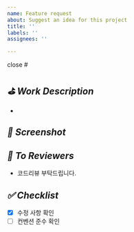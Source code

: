 ```yaml
---
name: Feature request
about: Suggest an idea for this project
title: ''
labels: ''
assignees: ''

---
```


close #

## *⛳️ Work Description*
- 
 
## *📸 Screenshot*


## *📢 To Reviewers*
- 코드리뷰 부탁드립니다. 

## *✅ Checklist*
- [x] 수정 사항 확인
- [ ] 컨벤션 준수 확인
